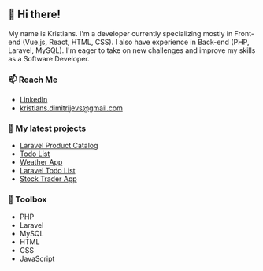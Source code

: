 ## 👋 Hi there!

My name is Kristians. I'm a developer currently specializing mostly in Front-end (Vue.js, React, HTML, CSS). I also have experience in Back-end (PHP, Laravel, MySQL). I'm eager to take on new challenges and improve my skills as a Software Developer.

### 📫 Reach Me

- [LinkedIn](https://www.linkedin.com/in/kristians-dimitrijevs/)
- kristians.dimitrijevs@gmail.com

### :open_file_folder: My latest projects

- [Laravel Product Catalog](https://github.com/k-dimitrijevs/visi_forsi_produkti)
- [Todo List](https://github.com/k-dimitrijevs/todo-task-v2)
- [Weather App](https://github.com/k-dimitrijevs/Weather)
- [Laravel Todo List](https://github.com/k-dimitrijevs/laravel-todo)
- [Stock Trader App](https://github.com/k-dimitrijevs/Stock-Trader-App)



### 🧰 Toolbox

- PHP
- Laravel
- MySQL
- HTML
- CSS
- JavaScript
